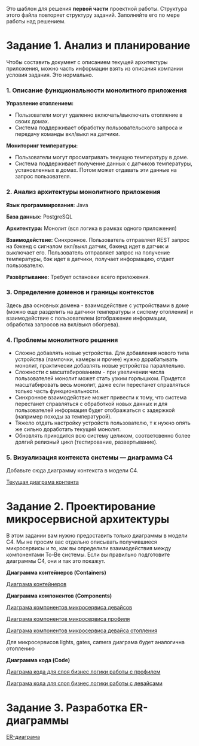 Это шаблон для решения **первой части** проектной работы. Структура этого файла повторяет структуру заданий. Заполняйте его по мере работы над решением.

# Задание 1. Анализ и планирование

Чтобы составить документ с описанием текущей архитектуры приложения, можно часть информации взять из описания компании условия задания. Это нормально.

### 1. Описание функциональности монолитного приложения

**Управление отоплением:**

- Пользователи могут удаленно включать/выключать отопление в своих домах.
- Система поддерживает обработку пользовательского запроса и передачу команды вкл/выкл на датчики.

**Мониторинг температуры:**

- Пользователи могут просматривать текущую температуру в доме.
- Система поддерживает получение данных с датчиков температуры, установленных в домах. Потом может отдавать эти данные на запрос пользователя.

### 2. Анализ архитектуры монолитного приложения

**Язык программирования:** Java

**База данных:** PostgreSQL

**Архитектура:** Монолит (вся логика в рамках одного приложения)

**Взаимодействие:** Синхронное. Пользователь отправляет REST запрос на бэкенд c сигналом вкл/выкл датчик, бэкенд идет в датчик и выключает его. Пользователь отправляет запрос на получение температуры, бэк идет в датчики, получает информацию, отдает пользователю.

**Развёртывание:** Требует остановки всего приложения.

### 3. Определение доменов и границы контекстов

Здесь два основных домена - взаимодействие с устройствами в доме (можно еще разделить на датчики температуры и систему отопления) и взаимодействие с пользователем (отображение информации, обработка запросов на вкл/выкл обогрева).

### **4. Проблемы монолитного решения**

- Сложно добавлять новые устройства. Для добавления нового типа устройства (лампочки, камеры и прочее) нужно дорабатывать монолит, практически добавлять новые устройства параллельно.
- Сложности с масштабированием - при увеличении числа пользователей монолит может стать узким горлышком. Придется масштабировать весь монолит, даже если перестанет справляться только часть функциональности.
- Синхронное взаимодействие может привести к тому, что система перестанет справляться с обработкой новых данных и для пользователей информация будет отображаться с задержкой (например походы за температурой).
- Тяжело отдать настройку устройств пользователю, т к нужно опять же сильно доработать текущий монолит.
- Обновлять приходится всю систему целиком, соответсвенно более долгий релизный цикл (тестирование, развертывание).

### 5. Визуализация контекста системы — диаграмма С4

Добавьте сюда диаграмму контекста в модели C4.

[Текущая диаграма контента](https://github.com/AlexandraPolozenko/Yandex-Practicum-architecture-sprint-3/blob/project_part_1/diagrams/diagram_as_is.png)

# Задание 2. Проектирование микросервисной архитектуры

В этом задании вам нужно предоставить только диаграммы в модели C4. Мы не просим вас отдельно описывать получившиеся микросервисы и то, как вы определили взаимодействия между компонентами To-Be системы. Если вы правильно подготовите диаграммы C4, они и так это покажут.

**Диаграмма контейнеров (Containers)**

[Диаграма контейнеров](https://github.com/AlexandraPolozenko/Yandex-Practicum-architecture-sprint-3/blob/project_part_1/diagrams/containers.png)

**Диаграмма компонентов (Components)**

[Диаграма компонентов микросервиса девайсов](https://github.com/AlexandraPolozenko/Yandex-Practicum-architecture-sprint-3/blob/project_part_1/diagrams/components/devices.png)

[Диаграма компонентов микросервиса профиля](https://github.com/AlexandraPolozenko/Yandex-Practicum-architecture-sprint-3/blob/project_part_1/diagrams/components/profile.png)

[Диаграма компонентов микросервиса девайса отопления](https://github.com/AlexandraPolozenko/Yandex-Practicum-architecture-sprint-3/blob/project_part_1/diagrams/components/heating.png)

Для микросервисов lights, gates, camera диаграма будет аналогична отоплению

**Диаграмма кода (Code)**

[Диаграма кода для слоя бизнес логики работы с профилем](https://github.com/AlexandraPolozenko/Yandex-Practicum-architecture-sprint-3/blob/project_part_1/diagrams/code/serviceLayerProfile.png)

[Диаграма кода для слоя бизнес логики работы с девайсами](https://github.com/AlexandraPolozenko/Yandex-Practicum-architecture-sprint-3/blob/project_part_1/diagrams/code/servieLayerDevices.png)

# Задание 3. Разработка ER-диаграммы

[ER-диаграма](https://github.com/AlexandraPolozenko/Yandex-Practicum-architecture-sprint-3/blob/project_part_1/diagrams/er.png)
